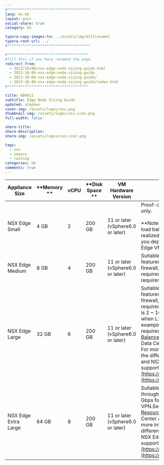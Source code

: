 ```yaml
---
#**************************************
lang: en-AU
layout: post
social-share: true
category: kb

typora-copy-images-to: ../assets/img/${filename}
typora-root-url: ../
#**************************************

#*************************************
#fill this if you have renamed the page
redirect_from:
  - 2023/10/08/nsx-edge-node-sizing-guide.html
  - 2023-10-08-nsx-edge-node-sizing-guide
  - 2023-10-08-nsx-edge-node-sizing-guide/
  - 2023-10-08-nsx-edge-node-sizing-guide/index.html
#*************************************

title: KB0011
subtitle: Edge Node Sizing Guide
updated: stephen
cover-img: /assets/logos/nsx.png
thumbnail-img: /assets/logos/nsx-icon.png
full-width: false

share-title:
share-description: 
share-img: /assets/logos/nsx-icon.png

tags:
  - nsx
  - vmware
  - routing
categories: kb
comments: true
---
```


| **Appliance Size**   | **Memory ** | **vCPU** | **Disk Space ** | **VM Hardware Version**           | **Notes**                                                    |
   | -------------------- | ----------- | -------- | --------------- | --------------------------------- | ------------------------------------------------------------ |
   | NSX Edge Small       | 4 GB        | 2        | 200 GB          | 11 or later (vSphere6.0 or later) | Proof-of-concept deployments only. <br /><br />**Note:**L7 rules for firewall, load balancing and so on are not realized on a Tier-1 gateway if you deploy a small sized NSX Edge VM. |
   | NSX Edge Medium      | 8 GB        | 4        | 200 GB          | 11 or later (vSphere6.0 or later) | Suitable when only L2 through L4 features such as NAT, routing, L4 firewall, L4 load balancer are required and the total throughput requirement is less than 2 Gbps. |
   | NSX Edge Large       | 32 GB       | 6        | 200 GB          | 11 or later (vSphere6.0 or later) | Suitable when only L2 through L4 features such as NAT, routing, L4 firewall, L4 load balancer are required and the total throughput is 2 ~ 10 Gbps. It is also suitable when L7 load balancer, for example, SSL offload is required.See [Scaling Load Balancer Resources ](https://docs.vmware.com/en/VMware-NSX-T-Data-Center/3.1/administration/GUID-19B12230-8BF4-4AF7-9EB7-3701B0A0A439.html)in the NSX-T Data Center Administration Guide. For more information about what the different load balance sizes and NSX Edge form factors can support, see [https://configmax.vmware.com](https://configmax.vmware.com/). |
   | NSX Edge Extra Large | 64 GB       | 8        | 200 GB          | 11 or later (vSphere6.0 or later) | Suitable when the total throughput required is multiple Gbps for L7 load balancer and VPN.See [Scaling Load Balancer Resources ](https://docs.vmware.com/en/VMware-NSX-T-Data-Center/3.1/administration/GUID-19B12230-8BF4-4AF7-9EB7-3701B0A0A439.html)in the NSX-T Data Center Administration Guide. For more information about what the different load balance sizes and NSX Edge form factors can support, see [https://configmax.vmware.com](https://configmax.vmware.com/). |
